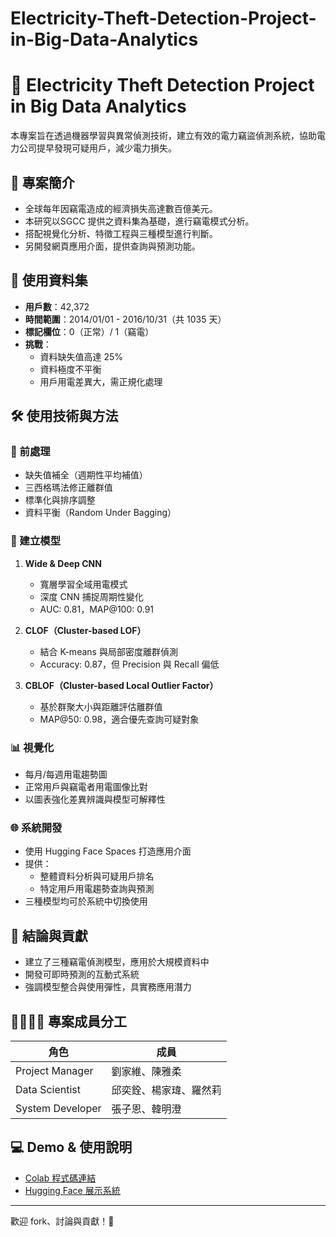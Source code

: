 # Electricity-Theft-Detection-Project-in-Big-Data-Analytics
# 🔌 Electricity Theft Detection Project in Big Data Analytics

本專案旨在透過機器學習與異常偵測技術，建立有效的電力竊盜偵測系統，協助電力公司提早發現可疑用戶，減少電力損失。

## 📌 專案簡介

- 全球每年因竊電造成的經濟損失高達數百億美元。
- 本研究以SGCC 提供之資料集為基礎，進行竊電模式分析。
- 搭配視覺化分析、特徵工程與三種模型進行判斷。
- 另開發網頁應用介面，提供查詢與預測功能。

## 🧪 使用資料集

- **用戶數**：42,372
- **時間範圍**：2014/01/01 - 2016/10/31（共 1035 天）
- **標記欄位**：0（正常）/ 1（竊電）
- **挑戰**：
  - 資料缺失值高達 25%
  - 資料極度不平衡
  - 用戶用電差異大，需正規化處理

## 🛠️ 使用技術與方法

### 🧹 前處理

- 缺失值補全（週期性平均補值）
- 三西格瑪法修正離群值
- 標準化與排序調整
- 資料平衡（Random Under Bagging）

### 🧠 建立模型

1. **Wide & Deep CNN**
   - 寬層學習全域用電模式
   - 深度 CNN 捕捉周期性變化
   - AUC: 0.81，MAP@100: 0.91

2. **CLOF（Cluster-based LOF）**
   - 結合 K-means 與局部密度離群偵測
   - Accuracy: 0.87，但 Precision 與 Recall 偏低

3. **CBLOF（Cluster-based Local Outlier Factor）**
   - 基於群聚大小與距離評估離群值
   - MAP@50: 0.98，適合優先查詢可疑對象

### 📊 視覺化

- 每月/每週用電趨勢圖
- 正常用戶與竊電者用電圖像比對
- 以圖表強化差異辨識與模型可解釋性

### 🌐 系統開發

- 使用 Hugging Face Spaces 打造應用介面
- 提供：
  - 整體資料分析與可疑用戶排名
  - 特定用戶用電趨勢查詢與預測
- 三種模型均可於系統中切換使用

## 🧾 結論與貢獻

- 建立了三種竊電偵測模型，應用於大規模資料中
- 開發可即時預測的互動式系統
- 強調模型整合與使用彈性，具實務應用潛力

## 👨‍👩‍👧‍👦 專案成員分工

| 角色 | 成員 |
|------|------|
| Project Manager | 劉家維、陳雅柔 |
| Data Scientist | 邱奕銓、楊家瑋、羅然莉 |
| System Developer | 張子恩、韓明澄 |

## 💻 Demo & 使用說明

- [Colab 程式碼連結](https://colab.research.google.com/drive/14q_Yi6FcwT2aGlNRbvSl9VC-6HxZM0FT?usp=drive_link)
- [Hugging Face 展示系統](https://huggingface.co/spaces/peter572210355/demo_steal_electricity_detect)

---

歡迎 fork、討論與貢獻！🚀
